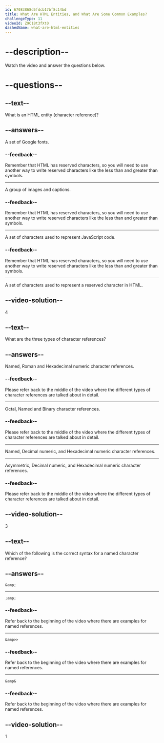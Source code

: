 ```yaml
---
id: 67083868d5fdcb17bf8c14bd
title: What Are HTML Entities, and What Are Some Common Examples?
challengeType: 11
videoId: Z9C18t3fXt0
dashedName: what-are-html-entities
---
```


# --description--

Watch the video and answer the questions below.

# --questions--

## --text--

What is an HTML entity (character reference)?

## --answers--

A set of Google fonts.

### --feedback--

Remember that HTML has reserved characters, so you will need to use another way to write reserved characters like the less than and greater than symbols.

---

A group of images and captions.

### --feedback--

Remember that HTML has reserved characters, so you will need to use another way to write reserved characters like the less than and greater than symbols.

---

A set of characters used to represent JavaScript code.

### --feedback--

Remember that HTML has reserved characters, so you will need to use another way to write reserved characters like the less than and greater than symbols.

---

A set of characters used to represent a reserved character in HTML.

## --video-solution--

4

## --text--

What are the three types of character references?

## --answers--

Named, Roman and Hexadecimal numeric character references.

### --feedback--

Please refer back to the middle of the video where the different types of character references are talked about in detail.

---

Octal, Named and Binary character references.

### --feedback--

Please refer back to the middle of the video where the different types of character references are talked about in detail.

---

Named, Decimal numeric, and Hexadecimal numeric character references.

---

Asymmetric, Decimal numeric, and Hexadecimal numeric character references.

### --feedback--

Please refer back to the middle of the video where the different types of character references are talked about in detail.

## --video-solution--

3

## --text--

Which of the following is the correct syntax for a named character reference?

## --answers--

`&amp;`

---

`;amp;`

### --feedback--

Refer back to the beginning of the video where there are examples for named references.

---

`&amp>>`

### --feedback--

Refer back to the beginning of the video where there are examples for named references.

---

`&amp&`

### --feedback--

Refer back to the beginning of the video where there are examples for named references.

## --video-solution--

1
